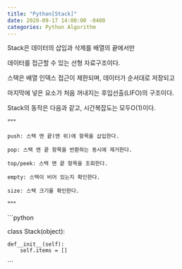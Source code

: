 ```yaml
---
title: "Python[Stack]"
date: 2020-09-17 14:00:00 -0400
categories: Python Algorithm
---
```


Stack은 데이터의 삽입과 삭제를 배열의 끝에서만 

데이터를 접근할 수 있는 선형 자료구조이다. 

스택은 배열 인덱스 접근이 제한되며, 데이터가 순서대로 저장되고 

마지막에 넣은 요소가 처음 꺼내지는 후입선출(LIFO)의 구조이다.

Stack의 동작은 다음과 같고, 시간복잡도는 모두O(1)이다.


"""

    push: 스택 맨 끝(맨 위)에 항목을 삽입한다.

    pop: 스택 맨 끝 항목을 반환하는 동시에 제거한다.

    top/peek: 스택 맨 끝 항목을 조회한다.

    empty: 스택이 비어 있는지 확인한다.

    size: 스택 크기를 확인한다.

"""

​```python

class Stack(object):

    def__init__(self):
        self.items = []

​```

[jekyll-docs]: https://jekyllrb.com/docs/home
[jekyll-gh]:   https://github.com/jekyll/jekyll
[jekyll-talk]: https://talk.jekyllrb.com/